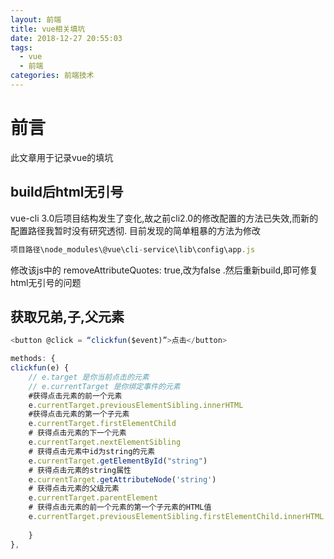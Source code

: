 ```yaml
---
layout: 前端
title: vue相关填坑
date: 2018-12-27 20:55:03
tags:
  - vue
  - 前端
categories: 前端技术
---
```

# 前言
此文章用于记录vue的填坑

## build后html无引号

vue-cli 3.0后项目结构发生了变化,故之前cli2.0的修改配置的方法已失效,而新的配置路径我暂时没有研究透彻.
目前发现的简单粗暴的方法为修改
```js
项目路径\node_modules\@vue\cli-service\lib\config\app.js
```
修改该js中的 removeAttributeQuotes: true,改为false .然后重新build,即可修复html无引号的问题

## 获取兄弟,子,父元素
```js
<button @click = “clickfun($event)”>点击</button>

methods: {
clickfun(e) {
	// e.target 是你当前点击的元素
	// e.currentTarget 是你绑定事件的元素
    #获得点击元素的前一个元素
    e.currentTarget.previousElementSibling.innerHTML
    #获得点击元素的第一个子元素
    e.currentTarget.firstElementChild
    # 获得点击元素的下一个元素
    e.currentTarget.nextElementSibling
    # 获得点击元素中id为string的元素
    e.currentTarget.getElementById("string")
    # 获得点击元素的string属性
    e.currentTarget.getAttributeNode('string')
    # 获得点击元素的父级元素
    e.currentTarget.parentElement
    # 获得点击元素的前一个元素的第一个子元素的HTML值
    e.currentTarget.previousElementSibling.firstElementChild.innerHTML
 
    }
},
```